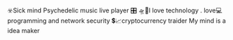 ☣️Sick mind 
Psychedelic music live player 🎛️
🛸🧬I love technology .
 love💻 programming and network security
💲📈cryptocurrency traider
My mind is a  idea maker
